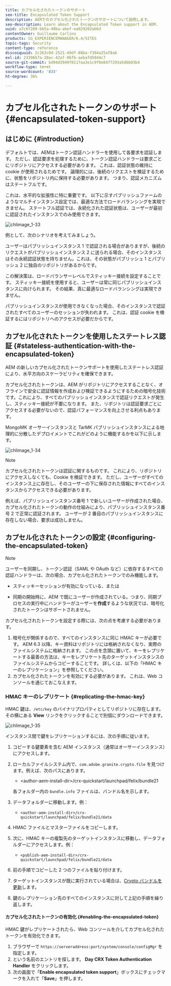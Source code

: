 ```yaml
---
title: カプセル化されたトークンのサポート
seo-title: Encapsulated Token Support
description: AEMでのカプセル化されたトークンのサポートについて説明します。
seo-description: Learn about the Encapsulated Token support in AEM.
uuid: a7c6f269-bb5a-49ba-abef-ea029202ab6d
contentOwner: Guillaume Carlino
products: SG_EXPERIENCEMANAGER/6.4/SITES
topic-tags: Security
content-type: reference
discoiquuid: 2c263c0d-2521-49df-88ba-f304a25af8ab
exl-id: 2339657a-20ac-42af-96fb-aebafd5044c7
source-git-commit: bd94d3949f0117aa3e1c9f0e84f7293a5d6b03b4
workflow-type: tm+mt
source-wordcount: '833'
ht-degree: 36%

---
```


# カプセル化されたトークンのサポート{#encapsulated-token-support}

## はじめに {#introduction}

デフォルトでは、AEMはトークン認証ハンドラーを使用して各要求を認証します。 ただし、認証要求を処理するために、トークン認証ハンドラーは要求ごとにリポジトリにアクセスする必要があります。 これは、認証状態の維持に cookie が使用されるためです。 論理的には、後続のリクエストを検証するために、状態をリポジトリ内に保持する必要があります。 つまり、認証メカニズムはステートフルです。

これは、水平的な拡張性に特に重要です。 以下に示すパブリッシュファームのようなマルチインスタンス設定では、最適な方法でロードバランシングを実現できません。 ステートフル認証では、永続化された認証状態は、ユーザーが最初に認証されたインスタンスでのみ使用できます。

![chlimage_1-33](assets/chlimage_1-33.png)

例として、次のシナリオを考えてみましょう。

ユーザーはパブリッシュインスタンス 1 で認証される場合がありますが、後続のリクエストがパブリッシュインスタンス 2 に送られる場合、そのインスタンスはその永続認証状態を持ちません。これは、その状態がパブリッシュ 1 とパブリッシュ 2 に独自のリポジトリがあるからです。

この解決策は、ロードバランサーレベルでスティッキー接続を設定することです。 スティッキー接続を使用すると、ユーザーは常に同じパブリッシュインスタンスに向けられます。 その結果、真に最適なロードバランシングは実現できません。

パブリッシュインスタンスが使用できなくなった場合、そのインスタンスで認証されたすべてのユーザーのセッションが失われます。 これは、認証 cookie を検証するにはリポジトリへのアクセスが必要だからです。

## カプセル化されたトークンを使用したステートレス認証 {#stateless-authentication-with-the-encapsulated-token}

AEM の新しいカプセル化されたトークンサポートを使用したステートレス認証により、水平方向のスケーラビリティを確保できます。

カプセル化されたトークンは、AEM がリポジトリにアクセスすることなく、オフラインで安全に認証情報を作成および検証できるようにするための暗号化技術です。これにより、すべてのパブリッシュインスタンスで認証リクエストが発生し、スティッキー接続が不要になります。 また、リポジトリは認証要求ごとにアクセスする必要がないので、認証パフォーマンスを向上させる利点もあります。

MongoMK オーサーインスタンスと TarMK パブリッシュインスタンスによる地理的に分散したデプロイメントでこれがどのように機能するかを以下に示します。

![chlimage_1-34](assets/chlimage_1-34.png)

>[!NOTE]
>
>カプセル化されたトークンは認証に関するものです。 これにより、リポジトリにアクセスしなくても、Cookie を検証できます。 ただし、ユーザーがすべてのインスタンス上に存在し、そのユーザーの下に保存された情報にすべてのインスタンスからアクセスできる必要があります。
>
>例えば、パブリッシュインスタンス番号 1 で新しいユーザーが作成された場合、カプセル化されたトークンの動作の仕組みにより、パブリッシュインスタンス番号 2 で正常に認証されます。 ユーザーが 2 番目のパブリッシュインスタンスに存在しない場合、要求は成功しません。

## カプセル化されたトークンの設定 {#configuring-the-encapsulated-token}

>[!NOTE]
>ユーザーを同期し、トークン認証（SAML や OAuth など）に依存するすべての認証ハンドラーは、次の場合、カプセル化されたトークンでのみ機能します。
>
>* スティッキーセッションが有効になっている、または
>
>* 同期の開始時に、AEM で既にユーザーが作成されている。つまり、同期プロセスの実行中にハンドラーがユーザーを&#x200B;**作成**&#x200B;するような状況では、暗号化されたトークンはサポートされません。


カプセル化されたトークンを設定する際には、次の点を考慮する必要があります。

1. 暗号化が関係するので、すべてのインスタンスに同じ HMAC キーが必要です。 AEM 6.3 以降、キー資料はリポジトリには格納されなくなり、実際のファイルシステムに格納されます。 この点を念頭に置いて、キーをレプリケートする最善の方法は、キーをレプリケート先のターゲットインスタンスのファイルシステムからコピーすることです。 詳しくは、以下の「HMAC キーのレプリケーション」を参照してください。
1. カプセル化されたトークンを有効にする必要があります。 これは、Web コンソールを通じておこなえます。

### HMAC キーのレプリケート {#replicating-the-hmac-key}

HMAC 鍵は、`/etc/key` のバイナリプロパティとしてリポジトリに存在します。その横にある **View** リンクをクリックすることで別個にダウンロードできます。

![chlimage_1-35](assets/chlimage_1-35.png)

インスタンス間で鍵をレプリケーションするには、次の手順に従います。

1. コピーする鍵要素を含む AEM インスタンス（通常はオーサーインスタンス）にアクセスします。
1. ローカルファイルシステム内で、`com.adobe.granite.crypto.file` を見つけます。例えば、次のパスにあります。

   * &lt;author-aem-install-dir>/crx-quickstart/launchpad/felix/bundle21

   各フォルダー内の `bundle.info` ファイルは、バンドル名を示します。 

1. データフォルダーに移動します。例：

   * `<author-aem-install-dir>/crx-quickstart/launchpad/felix/bundle21/data`

1. HMAC ファイルとマスターファイルをコピーします。
1. 次に、HMAC キーの複製先のターゲットインスタンスに移動し、データフォルダーにアクセスします。例：

   * `<publish-aem-install-dir>/crx-quickstart/launchpad/felix/bundle21/data`

1. 前の手順でコピーした 2 つのファイルを貼り付けます。
1. ターゲットインスタンスが既に実行されている場合は、[Crypto バンドルを更新](/help/communities/deploy-communities.md#refresh-the-granite-crypto-bundle)します。

1. 鍵のレプリケーション先のすべてのインスタンスに対して上記の手順を繰り返します。

#### カプセル化されたトークンの有効化 {#enabling-the-encapsulated-token}

HMAC 鍵がレプリケートされたら、Web コンソールを介してカプセル化されたトークンを有効化できます。

1. ブラウザーで `https://serveraddress:port/system/console/configMgr` を指定します。
1. という名前のエントリを探します。 **Day CRX Token Authentication Handler** をクリックします。
1. 次の画面で「**Enable encapsulated token support**」ボックスにチェックマークを入れて「**Save**」を押します。
